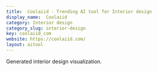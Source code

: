 ```yaml
---
title:  Coolaiid - Trending AI tool for Interior design
display_name:  Coolaiid
category: Interior design
category_slug: interior-design
key: coolaiid_com
website: https://coolaiid.com/
layout: aitool
---
```


Generated interior design visualization.
